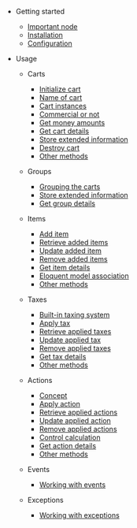 - Getting started
    - [Important node](important-node)
    - [Installation](installation)
    - [Configuration](configuration)

- Usage
    - Carts
        - [Initialize cart](usage/carts/initialize-cart "Initialize the cart - Laravel Cart")
        - [Name of cart](usage/carts/name-of-cart "Name of the cart - Laravel Cart")
        - [Cart instances](usage/carts/cart-instances "The cart instances - Laravel Cart")
        - [Commercial or not](usage/carts/commercial-or-not "Commercial or non-commercial cart - Laravel Cart")
        - [Get money amounts](usage/carts/get-money-amounts "Get money amounts of the cart - Laravel Cart")
        - [Get cart details](usage/carts/get-cart-details "Get cart details as Laravel Collection - Laravel Cart")
        - [Store extended information](usage/carts/store-extended-information "Store more extended information for the cart - Laravel Cart")
        - [Destroy cart](usage/carts/destroy-cart "Destroy the cart - Laravel Cart")
        - [Other methods](usage/carts/other-methods "Other cart methods - Laravel Cart")

    - Groups
        - [Grouping the carts](usage/groups/grouping-the-carts)
        - [Store extended information](usage/groups/store-extended-information "Store more extended information for the cart group - Laravel Cart")
        - [Get group details](usage/groups/get-group-details "Get cart group details as Laravel Collection - Laravel Cart")

    - Items
        - [Add item](usage/items/add-item "Add an item to the cart - Laravel Cart")
        - [Retrieve added items](usage/items/retrieve-added-items)
        - [Update added item](usage/items/update-added-item)
        - [Remove added items](usage/items/remove-added-items)
        - [Get item details](usage/items/get-item-details "Get item details as Laravel Collection - Laravel Cart")
        - [Eloquent model association](usage/items/eloquent-model-association)
        - [Other methods](usage/items/other-methods "Other methods to work with items - Laravel Cart")

    - Taxes
        - [Built-in taxing system](usage/taxes/built-in-taxing-system "Built-in taxing system - Laravel Cart")
        - [Apply tax](usage/taxes/apply-tax "Apply a tax to the cart - Laravel Cart")
        - [Retrieve applied taxes](usage/taxes/retrieve-applied-taxes)
        - [Update applied tax](usage/taxes/update-applied-tax)
        - [Remove applied taxes](usage/taxes/remove-applied-taxes)
        - [Get tax details](usage/taxes/get-tax-details "Get tax details as Laravel Collection - Laravel Cart")
        - [Other methods](usage/taxes/other-methods "Other methods to work with taxes - Laravel Cart")

    - Actions
        - [Concept](usage/actions/action-concept "Action concept - Laravel Cart")
        - [Apply action](usage/actions/apply-action "Apply an action - Laravel Cart")
        - [Retrieve applied actions](usage/actions/retrieve-applied-actions)
        - [Update applied action](usage/actions/update-applied-action)
        - [Remove applied actions](usage/actions/remove-applied-actions)
        - [Control calculation](usage/actions/control-calculation "Control calculation of the action - Laravel Cart")
        - [Get action details](usage/actions/get-action-details "Get action details as Laravel Collection - Laravel Cart")
        - [Other methods](usage/actions/other-methods "Other methods to work with actions - Laravel Cart")

    - Events
        - [Working with events](usage/events/working-with-events)

    - Exceptions
        - [Working with exceptions](usage/exceptions/working-with-exceptions)
